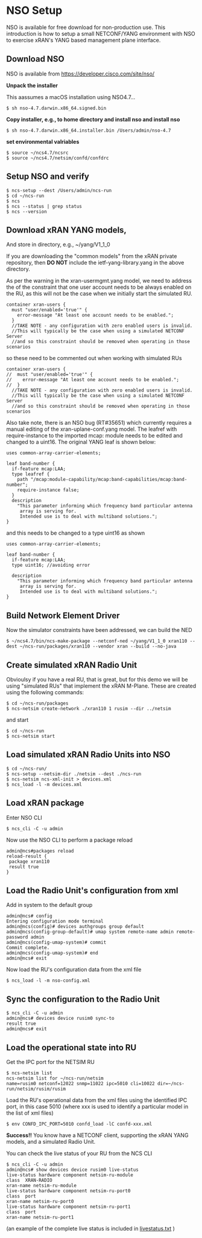 # NSO Setup

NSO is available for free download for non-production use. This introduction is how to setup a small NETCONF/YANG environment with NSO to exercise xRAN's YANG based management plane interface.

## Download NSO

NSO is available from <https://developer.cisco.com/site/nso/>

**Unpack the installer**

This aassumes a macOS installation using NSO4.7...

    $ sh nso-4.7.darwin.x86_64.signed.bin

**Copy installer, e.g., to home directory and install nso and install nso**


    $ sh nso-4.7.darwin.x86_64.installer.bin /Users/admin/nso-4.7

**set environmental valriables**


    $ source ~/ncs4.7/ncsrc
    $ source ~/ncs4.7/netsim/confd/confdrc


## Setup NSO and verify


    $ ncs-setup --dest /Users/admin/ncs-run
    $ cd ~/ncs-run
    $ ncs
    $ ncs --status | grep status
    $ ncs --version

## Download xRAN YANG models,

And store in directory, e.g., ~/yang/V1_1_0

If you are downloading the "common models" from the xRAN private repository, then **DO NOT** include the ietf-yang-library.yang in the above directory.

As per the warning in the xran-usermgmt.yang model, we need to address the of the constraint that one user account needs to be always enabled on the RU, as this will not be the case when we initially start the simulated RU.

``` yang
container xran-users {
  must "user/enabled='true'" {
    error-message "At least one account needs to be enabled.";
  }
  //TAKE NOTE - any configuration with zero enabled users is invalid.
  //This will typically be the case when using a simulated NETCONF Server
  //and so this constraint should be removed when operating in those scenarios

```
so these need to be commented out when working with simulated RUs

``` yang
container xran-users {
//  must "user/enabled='true'" {
//    error-message "At least one account needs to be enabled.";
//  }
  //TAKE NOTE - any configuration with zero enabled users is invalid.
  //This will typically be the case when using a simulated NETCONF Server
  //and so this constraint should be removed when operating in those scenarios

```

Also take note, there is an NSO bug (RT#35651) which currently requires a manual editing of the xran-uplane-conf.yang model. The leafref with require-instance to the imported mcap: module needs to be edited and changed to a uint16. The original YANG leaf is shown below:

``` yang
uses common-array-carrier-elements;

leaf band-number {
  if-feature mcap:LAA;
  type leafref {
    path "/mcap:module-capability/mcap:band-capabilities/mcap:band-number";
    require-instance false;
  }
  description
    "This parameter informing which frequency band particular antenna
     array is serving for.
     Intended use is to deal with multiband solutions.";
}

```
and this needs to be changed to a type uint16 as shown

``` yang
uses common-array-carrier-elements;

leaf band-number {
  if-feature mcap:LAA;
  type uint16; //avoiding error

  description
    "This parameter informing which frequency band particular antenna
     array is serving for.
     Intended use is to deal with multiband solutions.";
}

```


## Build Network Element Driver

Now the simulator constraints have been addressed, we can build the NED

    $ ~/ncs4.7/bin/ncs-make-package --netconf-ned ~/yang/V1_1_0 xran110 --dest ~/ncs-run/packages/xran110 --vendor xran --build --no-java


## Create simulated xRAN Radio Unit

Obvioulsy if you have a real RU, that is great, but for this demo we will be using "simulated RUs" that implement the xRAN M-Plane. These are created using the following commands:

    $ cd ~/ncs-run/packages
    $ ncs-netsim create-network ./xran110 1 rusim --dir ../netsim

and start

    $ cd ~/ncs-run
    $ ncs-netsim start


## Load simulated xRAN Radio Units into NSO

    $ cd ~/ncs-run/
    $ ncs-setup --netsim-dir ./netsim --dest ./ncs-run
    $ ncs-netsim ncs-xml-init > devices.xml
    $ ncs_load -l -m devices.xml

## Load xRAN package

Enter NSO CLI


    $ ncs_cli -C -u admin

Now use the NSO CLI to perform a package reload


    admin@ncs#packages reload
    reload-result {
     package xran110
     result true
    }

## Load the Radio Unit's configuration from xml

Add in system to the default group

    admin@ncs# config
    Entering configuration mode terminal
    admin@ncs(config)# devices authgroups group default
    admin@ncs(config-group-default)# umap system remote-name admin remote-password admin
    admin@ncs(config-umap-system)# commit
    Commit complete.
    admin@ncs(config-umap-system)# end
    admin@ncs# exit

Now load the RU's configuration data from the xml file

    $ ncs_load -l -m nso-config.xml

## Sync the configuration to the Radio Unit


    $ ncs_cli -C -u admin
    admin@ncs# devices device rusim0 sync-to
    result true
    admin@ncs# exit

## Load the operational state into RU

Get the IPC port for the NETSIM RU


    $ ncs-netsim list
    ncs-netsim list for ~/ncs-run/netsim
    name=rusim0 netconf=12022 snmp=11022 ipc=5010 cli=10022 dir=~/ncs-run/netsim/rusim/rusim

Load the RU's operational data from the xml files using the identified IPC port, in this case 5010 (where xxx is used to identify a particular model in the list of xml files)


    $ env CONFD_IPC_PORT=5010 confd_load -lC confd-xxx.xml

**Success!!** You know have a NETCONF client, supporting the xRAN YANG models, and a simulated Radio Unit.

You can check the live status of your RU from the NCS CLI


    $ ncs_cli -C -u admin
    admin@ncs# show devices device rusim0 live-status
    live-status hardware component netsim-ru-module
    class  XRAN-RADIO
    xran-name netsim-ru-module
    live-status hardware component netsim-ru-port0
    class  port
    xran-name netsim-ru-port0
    live-status hardware component netsim-ru-port1
    class  port
    xran-name netsim-ru-port1

(an example of the complete live status is included in [livestatus.txt](https://github.com/mark-grayson/xrandemo/blob/master/livestatus.txt) )
